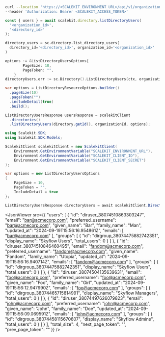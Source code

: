 <CodeWithHeader method="get" endpoint="/api/v1/organizations/{organization_id}/directories/{directory_id}/users">
<Tabs groupId="tech-stack" querystring>
<TabItem value="curl" label="cURL">

```bash showLineNumbers
curl --location 'https://<SCALEKIT_ENVIRONMENT_URL>/api/v1/organizations/<organization_id>/directories/<directory_id>/users' \
--header 'Authorization: Bearer <SCALEKIT_ACCESS_TOKEN>'
```

</TabItem>
<TabItem value="nodejs" label="Node.js">

```js
const { users } = await scalekit.directory.listDirectoryUsers(
  '<organization_id>',
  '<directory_id>'
);
```

</TabItem>
<TabItem value="py" label="Python">

```python showLineNumbers
directory_users = sc.directory.list_directory_users(
  directory_id='<directory_id>', organization_id='<organization_id>'
)
```

</TabItem>
<TabItem value="golang" label="Go">

```go
options := &ListDirectoryUsersOptions{
		PageSize: 10,
		PageToken: "",
	}
directoryUsers,err := sc.Directory().ListDirectoryUsers(ctx, organizationId, directoryId, options)
```

</TabItem>

<TabItem value="java" label="Java">

```java showLineNumbers
var options = ListDirectoryResourceOptions.builder()
  .pageSize(10)
  .pageToken("")
  .includeDetail(true)
  .build();

ListDirectoryUsersResponse usersResponse = scalekitClient
  .directories()
  .listDirectoryUsers(directory.getId(), organizationId, options);
```

</TabItem>

<TabItem value="dotnet" label=".NET">

```csharp showLineNumbers
using Scalekit.SDK;
using Scalekit.SDK.Models;

ScalekitClient scalekitClient = new ScalekitClient(
    Environment.GetEnvironmentVariable("SCALEKIT_ENVIRONMENT_URL"),
    Environment.GetEnvironmentVariable("SCALEKIT_CLIENT_ID"),
    Environment.GetEnvironmentVariable("SCALEKIT_CLIENT_SECRET")
);

var options = new ListDirectoryUsersOptions
{
    PageSize = 10,
    PageToken = "",
    IncludeDetail = true
};

ListDirectoryUsersResponse directoryUsers = await scalekitClient.Directory.ListDirectoryUsers(organizationId, directoryId, options);
```

</TabItem>

</Tabs>
</CodeWithHeader>
<CodeWithHeader title="Response">

<JsonViewer src={{
    "users": [
        {
            "id": "diruser_38074510863303247",
            "email": "bar@acmecorp.com",
            "preferred_username": "bar@acmecorp.com",
            "given_name": "Bar",
            "family_name": "Man",
            "updated_at": "2024-09-19T15:56:16.954861Z",
            "emails": [
                "bar@acmecorp.com"
            ],
            "groups": [
                {
                    "id": "dirgroup_38074475882742351",
                    "display_name": "Skyflow Users",
                    "total_users": 0
                }
            ]
        },
        {
            "id": "diruser_38074510846460495",
            "email": "fandom@acmecorp.com",
            "preferred_username": "fandom@acmecorp.com",
            "given_name": "Fandom",
            "family_name": "Utopia",
            "updated_at": "2024-09-19T15:56:16.940714Z",
            "emails": [
                "fandom@acmecorp.com"
            ],
            "groups": [
                {
                    "id": "dirgroup_38074475882742351",
                    "display_name": "Skyflow Users",
                    "total_users": 0
                }
            ]
        },
        {
            "id": "diruser_38074504135639631",
            "email": "foo@acmecorp.com",
            "preferred_username": "foo@acmecorp.com",
            "given_name": "Foo",
            "family_name": "Girl",
            "updated_at": "2024-09-19T15:56:12.947990Z",
            "emails": [
                "foo@acmecorp.com"
            ],
            "groups": [
                {
                    "id": "dirgroup_38074465715814991",
                    "display_name": "Skyflow Managers",
                    "total_users": 0
                }
            ]
        },
        {
            "id": "diruser_38074497626079823",
            "email": "john@acmecorp.com",
            "preferred_username": "john@acmecorp.com",
            "given_name": "John",
            "family_name": "Doe",
            "updated_at": "2024-09-19T15:56:09.069591Z",
            "emails": [
                "john@acmecorp.com"
            ],
            "groups": [
                {
                    "id": "dirgroup_38074458115670607",
                    "display_name": "Skyflow Admins",
                    "total_users": 0
                }
            ]
        }
    ],
    "total_size": 4,
    "next_page_token": "",
    "prev_page_token": ""
}} />

</CodeWithHeader>
